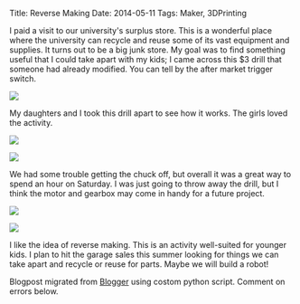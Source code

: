 Title: Reverse Making
Date: 2014-05-11
Tags: Maker, 3DPrinting

I paid a visit to our university's surplus store. This is a wonderful place
where the university can recycle and reuse some of its vast equipment and
supplies. It turns out to be a big junk store. My goal was to find something
useful that I could take apart with my kids; I came across this $3 drill that
someone had already modified. You can tell by the after market trigger switch.  

[![](http://1.bp.blogspot.com/-C7m6BvyE8jk/U3ABbTV12DI/AAAAAAAACnA/XDE4yrxmZZk/s1600/small_Drill1.jpeg)](http://1.bp.blogspot.com/-C7m6BvyE8jk/U3ABbTV12DI/AAAAAAAACnA/XDE4yrxmZZk/s1600/small_Drill1.jpeg)

  
My daughters and I took this drill apart to see how it works. The girls loved
the activity.  
  

[![](http://3.bp.blogspot.com/-WbVVEwRUPCM/U3ABbYLa1yI/AAAAAAAACnI/cd2f8s_lR5A/s1600/small_Drill2.jpeg)](http://3.bp.blogspot.com/-WbVVEwRUPCM/U3ABbYLa1yI/AAAAAAAACnI/cd2f8s_lR5A/s1600/small_Drill2.jpeg)

[![](http://4.bp.blogspot.com/-b506V-doggA/U3ABbZ9xpBI/AAAAAAAACnE/0sxLO1ZIEAo/s1600/small_Drill3.jpeg)](http://4.bp.blogspot.com/-b506V-doggA/U3ABbZ9xpBI/AAAAAAAACnE/0sxLO1ZIEAo/s1600/small_Drill3.jpeg)

  

  
We had some trouble getting the chuck off, but overall it was a great way to
spend an hour on Saturday. I was just going to throw away the drill, but I
think the motor and gearbox may come in handy for a future project.  

[![](http://3.bp.blogspot.com/-fGDxQejrrLo/U3ABcLT-N1I/AAAAAAAACng/WU5J5kcbx2Q/s1600/small_Drill4.jpeg)](http://3.bp.blogspot.com/-fGDxQejrrLo/U3ABcLT-N1I/AAAAAAAACng/WU5J5kcbx2Q/s1600/small_Drill4.jpeg)

[![](http://1.bp.blogspot.com/-F61_d5pXdSg/U3ABcWApb9I/AAAAAAAACnc/ucrkfVFRmqA/s1600/small_Drill5.jpeg)](http://1.bp.blogspot.com/-F61_d5pXdSg/U3ABcWApb9I/AAAAAAAACnc/ucrkfVFRmqA/s1600/small_Drill5.jpeg)

  
  
I like the idea of reverse making. This is an activity well-suited for younger
kids. I plan to hit the garage sales this summer looking for things we can
take apart and recycle or reuse for parts. Maybe we will build a robot!

Blogpost migrated from [Blogger](https://apprenticemaker.blogspot.com/2014/05/i-paid-visit-to-our-universities.html) using costom python script. Comment on errors below.
